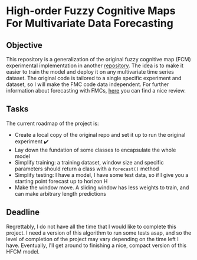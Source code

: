# High-order Fuzzy Cognitive Maps For Multivariate Data Forecasting

## Objective

This repository is a generalization of the original fuzzy cognitive map (FCM) experimental implementation in another [repository](https://github.com/julzerinos/python-fuzzy-cognitve-maps). The idea is to make it easier to train the model and deploy it on any multivariate time series dataset. The original code is tailored to a single specific experiment and dataset, so I will make the FMC code data independent. For further information about forecasting with FMCs, [here](https://arxiv.org/abs/2201.02297v2) you can find a nice review.

## Tasks

The current roadmap of the project is:

* Create a local copy of the original repo and set it up to run the original experiment :heavy_check_mark:
* Lay down the fundation of some classes to encapsulate the whole model
* Simplify training: a training dataset, window size and specific parameters should return a class with a `forecast()` method
* Simplify testing: I have a model, I have some test data, so if I give you a starting point forecast up to horizon H
* Make the window move. A sliding window has less weights to train, and can make arbitrary length predictions

## Deadline

Regrettably, I do not have all the time that I would like to complete this project. I need a version of this algorithm to run some tests asap, and so the level of completion of the project may vary depending on the time left I have. Eventually, I'll get around to finishing a nice, compact version of this HFCM model.

